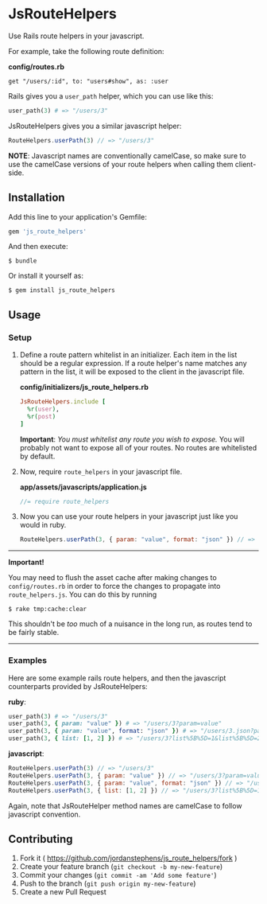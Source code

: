# JsRouteHelpers

Use Rails route helpers in your javascript.

For example, take the following route definition:

**config/routes.rb**

    get "/users/:id", to: "users#show", as: :user

Rails gives you a `user_path` helper, which you can use like this:

```ruby
user_path(3) # => "/users/3"
```

JsRouteHelpers gives you a similar javascript helper:

```javascript
RouteHelpers.userPath(3) // => "/users/3"
```

**NOTE**: Javascript names are conventionally camelCase, so make sure to use the camelCase versions of your route helpers when calling them client-side.

## Installation

Add this line to your application's Gemfile:

```ruby
gem 'js_route_helpers'
```

And then execute:

    $ bundle

Or install it yourself as:

    $ gem install js_route_helpers

## Usage

### Setup

1. Define a route pattern whitelist in an initializer. Each item in the list should be a regular expression. If a route helper's name matches any pattern in the list, it will be exposed to the client in the javascript file.

    **config/initializers/js_route_helpers.rb**

    ```ruby
    JsRouteHelpers.include [
      %r(user),
      %r(post)
    ]
    ```

    **Important**: *You must whitelist any route you wish to expose.* You will probably not want to expose all of your routes. No routes are whitelisted by default.

2. Now, require `route_helpers` in your javascript file.

    **app/assets/javascripts/application.js**

    ```javascript
    //= require route_helpers
    ```

3. Now you can use your route helpers in your javascript just like you would in ruby.

    ```javascript
    RouteHelpers.userPath(3, { param: "value", format: "json" }) // => "/users/3.json?param=value"
    ```

* * *

**Important!**

You may need to flush the asset cache after making changes to `config/routes.rb` in order to force the changes to propagate into `route_helpers.js`. You can do this by running

```shell
$ rake tmp:cache:clear
```

This shouldn't be _too_ much of a nuisance in the long run, as routes tend to be fairly stable.

* * *

### Examples

Here are some example rails route helpers, and then the javascript counterparts provided by JsRouteHelpers:

**ruby**:
```ruby
user_path(3) # => "/users/3"
user_path(3, { param: "value" }) # => "/users/3?param=value"
user_path(3, { param: "value", format: "json" }) # => "/users/3.json?param=value"
user_path(3, { list: [1, 2] }) # => "/users/3?list%5B%5D=1&list%5B%5D=2"
```

**javascript**:
```javascript
RouteHelpers.userPath(3) // => "/users/3"
RouteHelpers.userPath(3, { param: "value" }) // => "/users/3?param=value"
RouteHelpers.userPath(3, { param: "value", format: "json" }) // => "/users/3.json?param=value"
RouteHelpers.userPath(3, { list: [1, 2] }) // => "/users/3?list%5B%5D=1&list%5B%5D=2"
```

Again, note that JsRouteHelper method names are camelCase to follow javascript convention.

## Contributing

1. Fork it ( https://github.com/jordanstephens/js_route_helpers/fork )
2. Create your feature branch (`git checkout -b my-new-feature`)
3. Commit your changes (`git commit -am 'Add some feature'`)
4. Push to the branch (`git push origin my-new-feature`)
5. Create a new Pull Request

